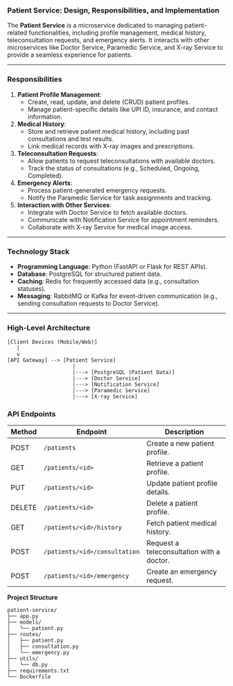 ### **Patient Service: Design, Responsibilities, and Implementation**

The **Patient Service** is a microservice dedicated to managing patient-related functionalities, including profile management, medical history, teleconsultation requests, and emergency alerts. It interacts with other microservices like Doctor Service, Paramedic Service, and X-ray Service to provide a seamless experience for patients.

---

### **Responsibilities**

1. **Patient Profile Management**:
    - Create, read, update, and delete (CRUD) patient profiles.
    - Manage patient-specific details like UPI ID, insurance, and contact information.
2. **Medical History**:
    - Store and retrieve patient medical history, including past consultations and test results.
    - Link medical records with X-ray images and prescriptions.
3. **Teleconsultation Requests**:
    - Allow patients to request teleconsultations with available doctors.
    - Track the status of consultations (e.g., Scheduled, Ongoing, Completed).
4. **Emergency Alerts**:
    - Process patient-generated emergency requests.
    - Notify the Paramedic Service for task assignments and tracking.
5. **Interaction with Other Services**:
    - Integrate with Doctor Service to fetch available doctors.
    - Communicate with Notification Service for appointment reminders.
    - Collaborate with X-ray Service for medical image access.

---

### **Technology Stack**

- **Programming Language**: Python (FastAPI or Flask for REST APIs).
- **Database**: PostgreSQL for structured patient data.
- **Caching**: Redis for frequently accessed data (e.g., consultation statuses).
- **Messaging**: RabbitMQ or Kafka for event-driven communication (e.g., sending consultation requests to Doctor Service).

---

### **High-Level Architecture**
```
[Client Devices (Mobile/Web)]
   |
   v
[API Gateway] --> [Patient Service]
                     |
                     |---> [PostgreSQL (Patient Data)]
                     |---> [Doctor Service]
                     |---> [Notification Service]
                     |---> [Paramedic Service]
                     |---> [X-ray Service]

```

### **API Endpoints**

| **Method** | **Endpoint**                  | **Description**                           |
| ---------- | ----------------------------- | ----------------------------------------- |
| POST       | `/patients`                   | Create a new patient profile.             |
| GET        | `/patients/<id>`              | Retrieve a patient profile.               |
| PUT        | `/patients/<id>`              | Update patient profile details.           |
| DELETE     | `/patients/<id>`              | Delete a patient profile.                 |
| GET        | `/patients/<id>/history`      | Fetch patient medical history.            |
| POST       | `/patients/<id>/consultation` | Request a teleconsultation with a doctor. |
| POST       | `/patients/<id>/emergency`    | Create an emergency request.              |
**Project Structure**
```
patient-service/
├── app.py
├── models/
│   └── patient.py
├── routes/
│   ├── patient.py
│   ├── consultation.py
│   └── emergency.py
├── utils/
│   └── db.py
├── requirements.txt
└── Dockerfile

```